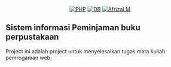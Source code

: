 <p align="center">
<a href="https://php.net"><img src="https://img.shields.io/badge/PHP-v7.4-blue" alt="PHP"></a>
<a href="https://www.postgresql.org/"><img src="https://img.shields.io/badge/Postgresql-v11.3-lightgreen" alt="DB"></a>
<a href="https://afrizalmy.com"><img src="https://img.shields.io/badge/project%20created%20by-afrizalandfriends-lightgrey" alt="Afrizal M"></a>
</p>

## Sistem informasi Peminjaman buku perpustakaan
Project ini adalah project untuk menyelesaikan tugas mata kuliah pemrogaman web. 
